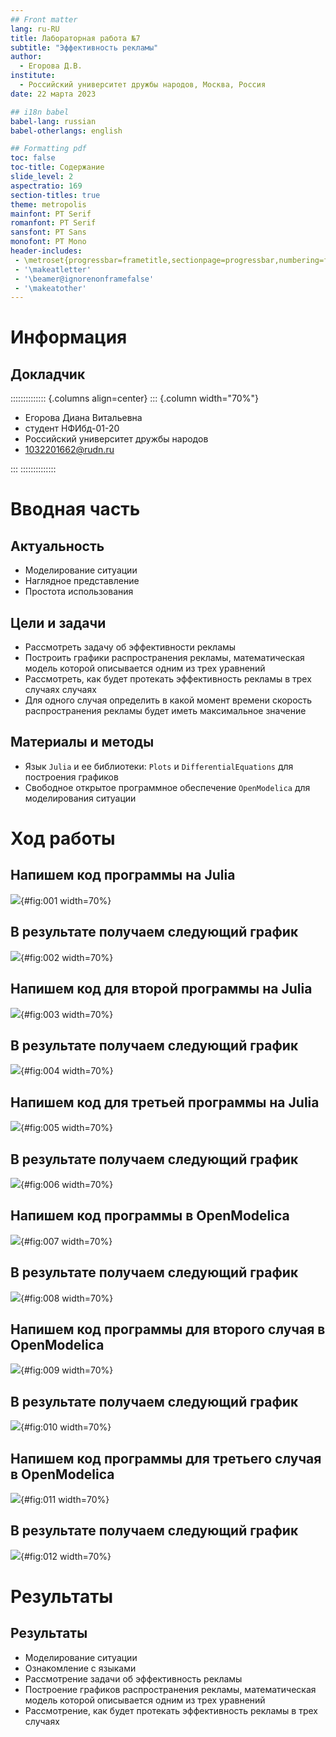 ```yaml
---
## Front matter
lang: ru-RU
title: Лабораторная работа №7
subtitle: "Эффективность рекламы"
author:
  - Егорова Д.В.
institute:
  - Российский университет дружбы народов, Москва, Россия
date: 22 марта 2023

## i18n babel
babel-lang: russian
babel-otherlangs: english

## Formatting pdf
toc: false
toc-title: Содержание
slide_level: 2
aspectratio: 169
section-titles: true
theme: metropolis
mainfont: PT Serif 
romanfont: PT Serif 
sansfont: PT Sans
monofont: PT Mono
header-includes:
 - \metroset{progressbar=frametitle,sectionpage=progressbar,numbering=fraction}
 - '\makeatletter'
 - '\beamer@ignorenonframefalse'
 - '\makeatother'
---
```


# Информация

## Докладчик

:::::::::::::: {.columns align=center}
::: {.column width="70%"}

  * Егорова Диана Витальевна
  * студент НФИбд-01-20
  * Российский университет дружбы народов
  * [1032201662@rudn.ru](mailto:1032201662@rudn.ru)

:::
::::::::::::::

# Вводная часть

## Актуальность

- Моделирование ситуации
- Наглядное представление
- Простота использования

## Цели и задачи


- Рассмотреть задачу об эффективности рекламы
- Построить графики распространения рекламы, математическая модель которой описывается
одним из трех уравнений
- Рассмотреть, как будет протекать эффективность рекламы в трех случаях случаях
- Для одного случая определить в какой момент времени скорость распространения рекламы будет
иметь максимальное значение

## Материалы и методы

- Язык `Julia` и ее библиотеки: `Plots` и `DifferentialEquations` для построения графиков
- Свободное открытое программное обеспечение `OpenModelica` для моделирования ситуации 
 
# Ход работы

## Напишем код программы на Julia 

![](image/1.png){#fig:001 width=70%}

## В результате получаем следующий график 

![](image/2.png){#fig:002 width=70%}

## Напишем код для второй программы на Julia 

![](image/3.png){#fig:003 width=70%}

## В результате получаем следующий график 

![](image/4.png){#fig:004 width=70%}

## Напишем код для третьей программы на Julia 

![](image/5.png){#fig:005 width=70%}

## В результате получаем следующий график

![](image/6.png){#fig:006 width=70%}

## Напишем код программы в OpenModelica 

![](image/7.png){#fig:007 width=70%}

## В результате получаем следующий график 

![](image/8.png){#fig:008 width=70%}

## Напишем код программы для второго случая в OpenModelica 

![](image/9.png){#fig:009 width=70%}

## В результате получаем следующий график 

![](image/10.png){#fig:010 width=70%}

## Напишем код программы для третьего случая в OpenModelica 

![](image/11.png){#fig:011 width=70%}

## В результате получаем следующий график 

![](image/12.png){#fig:012 width=70%}


# Результаты
## Результаты
- Моделирование ситуации
- Ознакомление с языками
- Рассмотрение задачи об эффективность рекламы
- Построение графиков распространения рекламы, математическая модель которой описывается одним из трех уравнений
- Рассмотрение, как будет протекать эффективность рекламы в трех случаях
